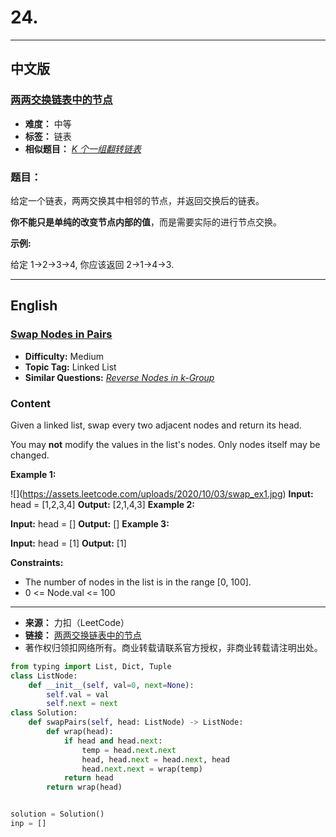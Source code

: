 # **24.**

------

## **中文版**
### [**两两交换链表中的节点**](https://leetcode-cn.com/problems/swap-nodes-in-pairs/)

- **难度：** 中等
- **标签：** 链表
- **相似题目：** [*K 个一组翻转链表*](https://leetcode-cn.com/problems/reverse-nodes-in-k-group/)


### **题目：**

给定一个链表，两两交换其中相邻的节点，并返回交换后的链表。

 **你不能只是单纯的改变节点内部的值**，而是需要实际的进行节点交换。

  

 **示例:**

 给定 1->2->3->4, 你应该返回 2->1->4->3.  


------


## **English**
### [**Swap Nodes in Pairs**](https://leetcode-cn.com/problems/swap-nodes-in-pairs/)

- **Difficulty:** Medium
- **Topic Tag:** Linked List
- **Similar Questions:** [*Reverse Nodes in k-Group*](https://leetcode-cn.com/problems/reverse-nodes-in-k-group/)

### **Content**

Given a linked list, swap every two adjacent nodes and return its head.

 You may **not** modify the values in the list's nodes. Only nodes itself may be changed.

  

 **Example 1:**

 !\[\](https://assets.leetcode.com/uploads/2020/10/03/swap_ex1.jpg)  **Input:** head = \[1,2,3,4\] **Output:** \[2,1,4,3\]  **Example 2:**

  **Input:** head = \[\] **Output:** \[\]  **Example 3:**

  **Input:** head = \[1\] **Output:** \[1\]   

 **Constraints:**

 
 * The number of nodes in the list is in the range \[0, 100\].
 * 0 <= Node.val <= 100
 
 


------


- **来源：** 力扣（LeetCode）
- **链接：** [两两交换链表中的节点](https://leetcode-cn.com/problems/swap-nodes-in-pairs/)
- 著作权归领扣网络所有。商业转载请联系官方授权，非商业转载请注明出处。



```python
from typing import List, Dict, Tuple
class ListNode:
    def __init__(self, val=0, next=None):
        self.val = val
        self.next = next
class Solution:
    def swapPairs(self, head: ListNode) -> ListNode:
        def wrap(head):
            if head and head.next:
                temp = head.next.next
                head, head.next = head.next, head
                head.next.next = wrap(temp)
            return head
        return wrap(head)


solution = Solution()
inp = []

```


